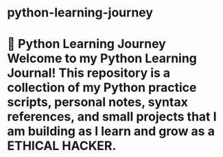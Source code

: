 # python-learning-journey
# 🐍 Python Learning Journey  Welcome to my Python Learning Journal!   This repository is a collection of my Python practice scripts, personal notes, syntax references, and small projects that I am building as I learn and grow as a ETHICAL HACKER.
